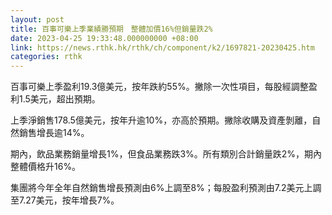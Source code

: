 ```yaml
---
layout: post
title: 百事可樂上季業績勝預期　整體加價16%但銷量跌2%
date: 2023-04-25 19:33:48.000000000 +08:00
link: https://news.rthk.hk/rthk/ch/component/k2/1697821-20230425.htm
categories: rthk
---
```


百事可樂上季盈利19.3億美元，按年跌約55%。撇除一次性項目，每股經調整盈利1.5美元，超出預期。

上季淨銷售178.5億美元，按年升逾10%，亦高於預期。撇除收購及資產剝離，自然銷售增長逾14%。

期內，飲品業務銷量增長1%，但食品業務跌3%。所有類別合計銷量跌2%，期內整體價格升16%。

集團將今年全年自然銷售增長預測由6%上調至8%；每股盈利預測由7.2美元上調至7.27美元，按年增長7%。
